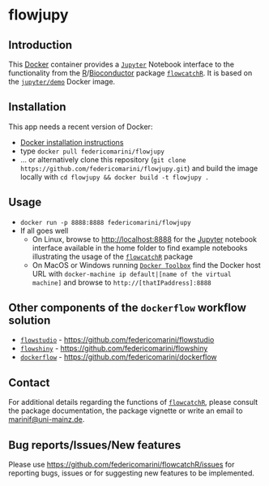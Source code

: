 # flowjupy

## Introduction

This [Docker](http://www.docker.com/) container provides a [`Jupyter`](http://jupyter.org/) Notebook interface to the functionality from the [R](http://r-project.org/)/[Bioconductor](http://bioconductor.org) package [`flowcatchR`](http://bioconductor.org/packages/flowcatchR). It is based on the [`jupyter/demo`](https://github.com/jupyter/docker-demo-images) Docker image.

## Installation

This app needs a recent version of Docker:

 * [Docker installation instructions](https://docs.docker.com/installation/#installation)
 * type `docker pull federicomarini/flowjupy` 
 * ... or alternatively clone this repository (`git clone https://github.com/federicomarini/flowjupy.git`) and build the image locally with `cd flowjupy && docker build -t flowjupy .` 

## Usage

 * `docker run -p 8888:8888 federicomarini/flowjupy`
 * If all goes well
    - On Linux, browse to [http://localhost:8888](http://localhost:8888) for the [Jupyter](http://jupyter.org/) notebook interface available in the home folder to find example notebooks illustrating the usage of the [`flowcatchR`](http://bioconductor.org/packages/flowcatchR) package
    - On MacOS or Windows running [`Docker Toolbox`](https://www.docker.com/toolbox) find the Docker host URL with `docker-machine ip default|[name of the virtual machine]` and browse to `http://[thatIPaddress]:8888`

## Other components of the `dockerflow` workflow solution

* [`flowstudio`](https://github.com/federicomarini/flowstudio) - https://github.com/federicomarini/flowstudio
* [`flowshiny`](https://github.com/federicomarini/flowshiny) - https://github.com/federicomarini/flowshiny
* [`dockerflow`](https://github.com/federicomarini/dockerflow) - https://github.com/federicomarini/dockerflow

## Contact
For additional details regarding the functions of [`flowcatchR`](http://bioconductor.org/packages/flowcatchR), please consult the package documentation, the package vignette or write an email to marinif@uni-mainz.de. 

## Bug reports/Issues/New features

Please use https://github.com/federicomarini/flowcatchR/issues for reporting bugs, issues or for suggesting new features to be implemented.

